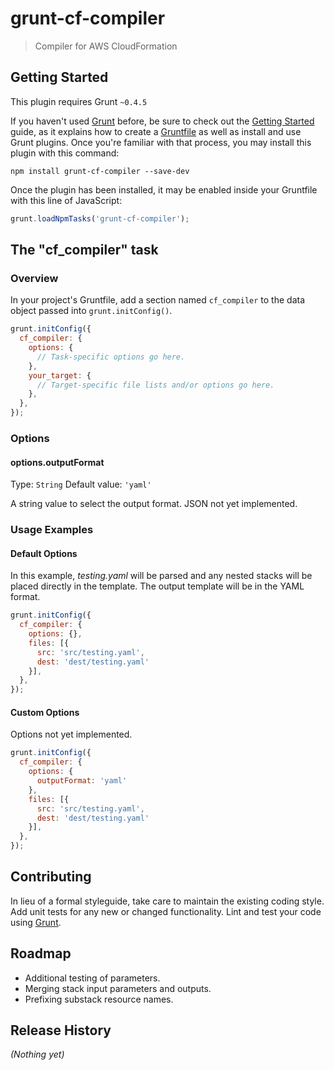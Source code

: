 # grunt-cf-compiler

> Compiler for AWS CloudFormation

## Getting Started
This plugin requires Grunt `~0.4.5`

If you haven't used [Grunt](http://gruntjs.com/) before, be sure to check out the [Getting Started](http://gruntjs.com/getting-started) guide, as it explains how to create a [Gruntfile](http://gruntjs.com/sample-gruntfile) as well as install and use Grunt plugins. Once you're familiar with that process, you may install this plugin with this command:

```shell
npm install grunt-cf-compiler --save-dev
```

Once the plugin has been installed, it may be enabled inside your Gruntfile with this line of JavaScript:

```js
grunt.loadNpmTasks('grunt-cf-compiler');
```

## The "cf_compiler" task

### Overview
In your project's Gruntfile, add a section named `cf_compiler` to the data object passed into `grunt.initConfig()`.

```js
grunt.initConfig({
  cf_compiler: {
    options: {
      // Task-specific options go here.
    },
    your_target: {
      // Target-specific file lists and/or options go here.
    },
  },
});
```

### Options

#### options.outputFormat
Type: `String`
Default value: `'yaml'`

A string value to select the output format.  JSON not yet implemented.

### Usage Examples

#### Default Options
In this example, _testing.yaml_ will be parsed and any nested stacks will be placed directly in the template.  The output template will be in the YAML format.

```js
grunt.initConfig({
  cf_compiler: {
    options: {},
    files: [{
      src: 'src/testing.yaml',
      dest: 'dest/testing.yaml'
    }],
  },
});
```

#### Custom Options
Options not yet implemented.

```js
grunt.initConfig({
  cf_compiler: {
    options: {
      outputFormat: 'yaml'
    },
    files: [{
      src: 'src/testing.yaml',
      dest: 'dest/testing.yaml'
    }],
  },
});
```

## Contributing
In lieu of a formal styleguide, take care to maintain the existing coding style. Add unit tests for any new or changed functionality. Lint and test your code using [Grunt](http://gruntjs.com/).

## Roadmap
- Additional testing of parameters.
- Merging stack input parameters and outputs.
- Prefixing substack resource names.

## Release History
_(Nothing yet)_
